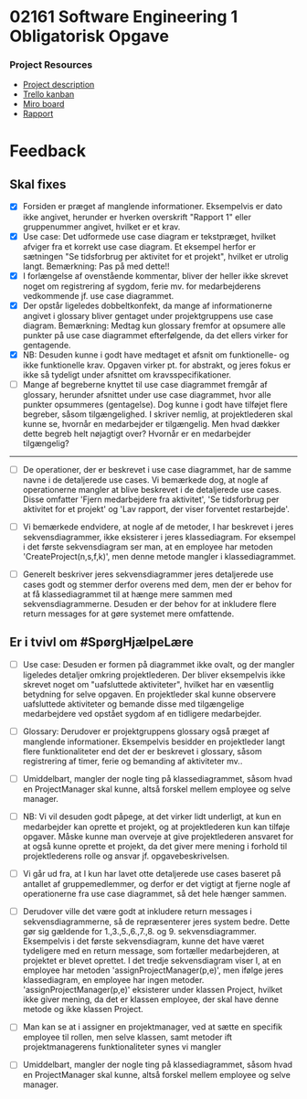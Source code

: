 # 02161 Software Engineering 1 Obligatorisk Opgave

### Project Resources
- [Project description](docs/projectDesc.md)
- [Trello kanban](https://trello.com/b/w3Dal5rF)
- [Miro board](https://miro.com/app/board/uXjVPg4gMsk=/)
- [Rapport](https://www.overleaf.com/project/6405fd846e665ed26e9029e9)

# Feedback

## Skal fixes
- [x] Forsiden er præget af manglende informationer. Eksempelvis er dato ikke angivet, herunder er hverken overskrift "Rapport 1" eller gruppenummer angivet, hvilket er et krav. 
- [x] Use case: Det udformede use case diagram er tekstpræget, hvilket afviger fra et korrekt use case diagram. Et eksempel herfor er sætningen "Se tidsforbrug per aktivitet for et projekt", hvilket er utrolig langt. Bemærkning: Pas på med dette!! 
- [x] I forlængelse af ovenstående kommentar, bliver der heller ikke skrevet noget om registrering af sygdom, ferie mv. for medarbejderens vedkommende jf. use case diagrammet. 
- [x] Der opstår ligeledes dobbeltkonfekt, da mange af informationerne angivet i glossary bliver gentaget under projektgruppens use case diagram. Bemærkning: Medtag kun glossary fremfor at opsumere alle punkter på use case diagrammet efterfølgende, da det ellers virker for gentagende. 
- [x] NB: Desuden kunne i godt have medtaget et afsnit om funktionelle- og ikke funktionelle krav. Opgaven virker pt. for abstrakt, og jeres fokus er ikke så tydeligt under afsnittet om kravsspecifikationer. 
- [ ] Mange af begreberne knyttet til use case diagrammet fremgår af glossary, herunder afsnittet under use case diagrammet, hvor alle punkter opsummeres (gentagelse). Dog kunne i godt have tilføjet flere begreber, såsom tilgængelighed. I skriver nemlig, at projektlederen skal kunne se, hvornår en medarbejder er tilgængelig. Men hvad dækker dette begreb helt nøjagtigt over? Hvornår er en medarbejder tilgængelig? 

-----------------------------

- [ ] De operationer, der er beskrevet i use case diagrammet, har de samme navne i de detaljerede use cases. Vi bemærkede dog, at nogle af operationerne mangler at blive beskrevet i de detaljerede use cases. Disse omfatter 'Fjern medarbejdere fra aktivitet', 'Se tidsforbrug per aktivitet for et projekt' og 'Lav rapport, der viser forventet restarbejde'. 
- [ ] Vi bemærkede endvidere, at nogle af de metoder, I har beskrevet i jeres sekvensdiagrammer, ikke eksisterer i jeres klassediagram. For eksempel i det første sekvensdiagram ser man, at en employee har metoden 'CreateProject(n,s,f,k)', men denne metode mangler i klassediagrammet. 
- [ ] Generelt beskriver jeres sekvensdiagrammer jeres detaljerede use cases godt og stemmer derfor overens med dem, men der er behov for at få klassediagrammet til at hænge mere sammen med sekvensdiagrammerne. Desuden er der behov for at inkludere flere return messages for at gøre systemet mere omfattende.


## Er i tvivl om #SpørgHjælpeLære
- [ ] Use case: Desuden er formen på diagrammet ikke ovalt, og der mangler ligeledes detaljer omkring projektlederen. Der bliver eksempelvis ikke skrevet noget om "uafsluttede aktiviteter", hvilket har en væsentlig betydning for selve opgaven. En projektleder skal kunne observere uafsluttede aktiviteter og bemande disse med tilgængelige medarbejdere ved opstået sygdom af en tidligere medarbejder. 

- [ ] Glossary: Derudover er projektgruppens glossary også præget af manglende informationer. Eksempelvis besidder en projektleder langt flere funktionaliteter end det der er beskrevet i glossary, såsom registrering af timer, ferie og bemanding af aktiviteter mv..

- [ ] Umiddelbart, mangler der nogle ting på klassediagrammet, såsom hvad en ProjectManager skal kunne, altså forskel mellem employee og selve manager.

- [ ] NB: Vi vil desuden godt påpege, at det virker lidt underligt, at kun en medarbejder kan oprette et projekt, og at projektlederen kun kan tilføje opgaver. Måske kunne man overveje at give projektlederen ansvaret for at også kunne oprette et projekt, da det giver mere mening i forhold til projektlederens rolle og ansvar jf. opgavebeskrivelsen.

- [ ] Vi går ud fra, at I kun har lavet otte detaljerede use cases baseret på antallet af gruppemedlemmer, og derfor er det vigtigt at fjerne nogle af operationerne fra use case diagrammet, så det hele hænger sammen. 

- [ ] Derudover ville det være godt at inkludere return messages i sekvensdiagrammerne, så de repræsenterer jeres system bedre. Dette gør sig gældende for 1.,3.,5.,6.,7.,8. og 9. sekvensdiagrammer. Eksempelvis i det første sekvensdiagram, kunne det have været tydeligere med en return message, som fortæller medarbejderen, at projektet er blevet oprettet. I det tredje sekvensdiagram viser I, at en employee har metoden 'assignProjectManager(p,e)', men ifølge jeres klassediagram, en employee har ingen metoder. 'assignProjectManager(p,e)' eksisterer under klassen Project, hvilket ikke giver mening, da det er klassen employee, der skal have denne metode og ikke klassen Project. 

- [ ] Man kan se at i assigner en projektmanager, ved at sætte en specifik employee til rollen, men selve klassen, samt metoder ift projektmanagerens funktionaliteter synes vi mangler

- [ ] Umiddelbart, mangler der nogle ting på klassediagrammet, såsom hvad en ProjectManager skal kunne, altså forskel mellem employee og selve manager. 
